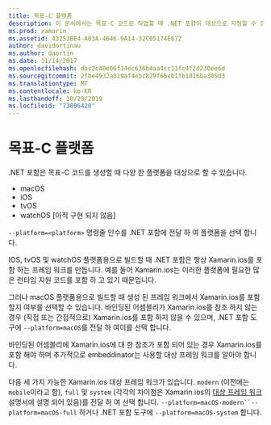 ```yaml
---
title: 목표-C 플랫폼
description: 이 문서에서는 목표-C 코드로 작업할 때 .NET 포함이 대상으로 지정할 수 있는 다양 한 플랫폼에 대해 설명 합니다. MacOS, iOS, tvOS 및 watchOS에 대해 설명 합니다.
ms.prod: xamarin
ms.assetid: 43253BE4-A03A-4646-9A14-32C05174E672
author: davidortinau
ms.author: daortin
ms.date: 11/14/2017
ms.openlocfilehash: dbc2c40e06f14ec636b4aa4cc11fc4f2d230ee6d
ms.sourcegitcommit: 2fbe4932a319af4ebc829f65eb1fb1816ba305d3
ms.translationtype: MT
ms.contentlocale: ko-KR
ms.lasthandoff: 10/29/2019
ms.locfileid: "73006420"
---
```

# <a name="objective-c-platforms"></a>목표-C 플랫폼

.NET 포함은 목표-C 코드를 생성할 때 다양 한 플랫폼을 대상으로 할 수 있습니다.

* macOS
* iOS
* tvOS
* watchOS [아직 구현 되지 않음]

`--platform=<platform>` 명령줄 인수를 .NET 포함에 전달 하 여 플랫폼을 선택 합니다.

IOS, tvOS 및 watchOS 플랫폼용으로 빌드할 때 .NET 포함은 항상 Xamarin.ios를 포함 하는 프레임 워크를 만듭니다. 예를 들어 Xamarin.ios는 이러한 플랫폼에 필요한 많은 런타임 지원 코드를 포함 하 고 있기 때문입니다.

그러나 macOS 플랫폼용으로 빌드할 때 생성 된 프레임 워크에서 Xamarin.ios를 포함할지 여부를 선택할 수 있습니다. 바인딩된 어셈블리가 Xamarin.ios를 참조 하지 않는 경우 (직접 또는 간접적으로) Xamarin.ios를 포함 하지 않을 수 있으며, .NET 포함 도구에 `--platform=macOS`를 전달 하 여이를 선택 합니다.

바인딩된 어셈블리에 Xamarin.ios에 대 한 참조가 포함 되어 있는 경우 Xamarin.ios를 포함 해야 하며 추가적으로 embeddinator는 사용할 대상 프레임 워크를 알아야 합니다.

다음 세 가지 가능한 Xamarin.ios 대상 프레임 워크가 있습니다. `modern` (이전에는 `mobile`이라고 함), `full` 및 `system` (각각의 차이점은 Xamarin.ios의 [대상 프레임 워크][1] 설명서에 설명 되어 있음)를 전달 하 여 선택 합니다. `--platform=macOS-modern``--platform=macOS-full` 하거나 .NET 포함 도구에 `--platform=macOS-system` 합니다.

[1]: ~/mac/platform/target-framework.md
